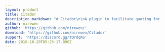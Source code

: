```yaml
---
layout: product
title: Citador
description_markdown: "# Citador\n\nA plugin to facilitate quoting for a better conversation, without people being lost in the context \U0001F609\n\n# Features\n\n* Allows you to see the message that will be quoted\n* Allows you to delete a message you don't want to quote\n* Allows you to select the message you want to quote\n* Allows you to switch servers or channels while quoting"
author: nirewen
github: 'https://github.com/nirewen/'
download: 'https://github.com/nirewen/Citador'
support: 'https://discord.gg/tQrdqKG'
date: 2018-10-20T05:25:17.890Z
---
```


